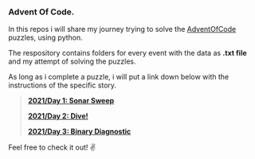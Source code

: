 ### Advent Of Code.
In this repos i will share my journey trying to solve the [AdventOfCode](https://adventofcode.com/) puzzles, using python.

The respository contains folders for every event with the data as **.txt file** and my attempt of solving the puzzles. 

As long as i complete a puzzle, i will put a link down below with the instructions of the specific story.

> [**2021/Day 1: Sonar Sweep**](https://adventofcode.com/2021/day/1)
> 
> [**2021/Day 2: Dive!**](https://adventofcode.com/2021/day/2)
> 
> [**2021/Day 3: Binary Diagnostic**](https://adventofcode.com/2021/day/3)

Feel free to check it out! :v:	
